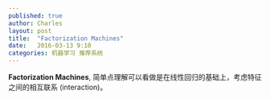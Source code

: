 ```yaml
---
published: true
author: Charles
layout: post
title:  "Factorization Machines"
date:   2016-03-13 9:10
categories: 机器学习 推荐系统
---
```


**Factorization Machines**, 简单点理解可以看做是在线性回归的基础上，考虑特征之间的相互联系 (interaction)。